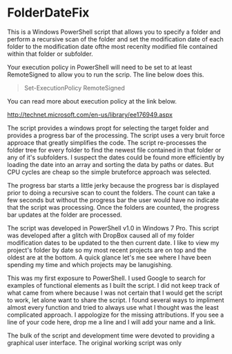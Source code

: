 FolderDateFix
=============

This is a Windows PowerShell script that allows you to specify a folder and perform a recursive scan of the folder and set the modification date of each folder to the modification date ofthe most recenlty modified file contained within that folder or subfolder.

Your execution policy in PowerShell will need to be set to at least RemoteSigned to allow you to run the scrip. The line below does this. 
>Set-ExecutionPolicy RemoteSigned

You can read more about execution policy at the link below.

http://technet.microsoft.com/en-us/library/ee176949.aspx

The script provides a windows propt for selecting the target folder and provides a progress bar of the processing. The script uses a very bruit force approace that greatly simplifies the code. The script re-processes the folder tree for every folder to find the newest file contained in that folder or any of it's subfolders. I suspect the dates could be found more efficiently by loading the date into an array and sorting the data by paths or dates. But CPU cycles are cheap so the simple bruteforce approach was selected.

The progress bar starts a little jerky because the progress bar is displayed prior to doing a recursive scan to count the folders. The count can take a few seconds but without the progress bar the user would have no indicate that the script was processing. Once the folders are counted, the progress bar updates at the folder are processed. 

The script was developed in PowerShell v1.0 in Windows 7 Pro. This script was developed after a glitch with DropBox caused all of my folder modification dates to be updated to the then current date. I like to view my project's folder by date so my most recent projects are on top and the oldest are at the bottom. A quick glance let's me see where I have been spending my time and which projects may be lanugishing. 

This was my first exposure to PowerShell. I used Google to search for examples of functional elements as I built the script. I did not keep track of what came from where because I was not certain that I would get the script to work, let alone want to share the script. I found several ways to impliment almost every function and tried to always use what I thought was the least complicated approach. I appologize for the missing attributions. If you see a line of your code here, drop me a line and I will add your name and a link. 

The bulk of the script and development time were devoted to providing a graphical user interface. The original working script was only 
